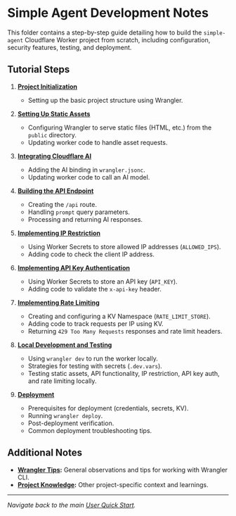 # Simple Agent Development Notes

This folder contains a step-by-step guide detailing how to build the `simple-agent` Cloudflare Worker project from scratch, including configuration, security features, testing, and deployment.

## Tutorial Steps

1.  **[Project Initialization](./01-project-initialization.md)**
    -   Setting up the basic project structure using Wrangler.

2.  **[Setting Up Static Assets](./02-static-assets.md)**
    -   Configuring Wrangler to serve static files (HTML, etc.) from the `public` directory.
    -   Updating worker code to handle asset requests.

3.  **[Integrating Cloudflare AI](./03-ai-integration.md)**
    -   Adding the AI binding in `wrangler.jsonc`.
    -   Updating worker code to call an AI model.

4.  **[Building the API Endpoint](./04-api-endpoint.md)**
    -   Creating the `/api` route.
    -   Handling `prompt` query parameters.
    -   Processing and returning AI responses.

5.  **[Implementing IP Restriction](./05-ip-restriction.md)**
    -   Using Worker Secrets to store allowed IP addresses (`ALLOWED_IPS`).
    -   Adding code to check the client IP address.

6.  **[Implementing API Key Authentication](./06-api-key-auth.md)**
    -   Using Worker Secrets to store an API key (`API_KEY`).
    -   Adding code to validate the `x-api-key` header.

7.  **[Implementing Rate Limiting](./07-rate-limiting.md)**
    -   Creating and configuring a KV Namespace (`RATE_LIMIT_STORE`).
    -   Adding code to track requests per IP using KV.
    -   Returning `429 Too Many Requests` responses and rate limit headers.

8.  **[Local Development and Testing](./08-local-dev-testing.md)**
    -   Using `wrangler dev` to run the worker locally.
    -   Strategies for testing with secrets (`.dev.vars`).
    -   Testing static assets, API functionality, IP restriction, API key auth, and rate limiting locally.

9.  **[Deployment](./09-deployment.md)**
    -   Prerequisites for deployment (credentials, secrets, KV).
    -   Running `wrangler deploy`.
    -   Post-deployment verification.
    -   Common deployment troubleshooting tips.

## Additional Notes

-   **[Wrangler Tips](./wrangler.md):** General observations and tips for working with Wrangler CLI.
-   **[Project Knowledge](./knowledge.md):** Other project-specific context and learnings.

---

*Navigate back to the main [User Quick Start](../README.md).*
